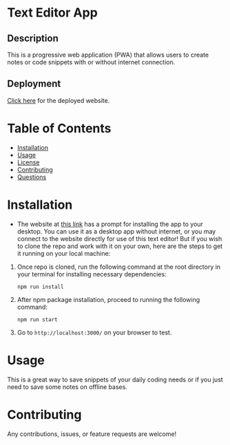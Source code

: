 # Text Editor App 

## Description

This is a progressive web application (PWA) that allows users to create notes or code snippets with or without internet connection.

## Deployment 

[Click here](https://text-editor-41mt.onrender.com/) for the deployed website.

# Table of Contents

* [Installation](#installation)
* [Usage](#usage)
* [License](#license)
* [Contributing](#contributing)
* [Questions](#questions)

# Installation

* The website at [this link]() has a prompt for installing the app to your desktop. You can use it as a desktop app without internet, or you may connect to the website directly for use of this text editor! But if you wish to clone the repo and work with it on your own, here are the steps to get it running on your local machine:

1) Once repo is cloned, run the following command at the root directory in your terminal for installing necessary dependencies:

    ```
    npm run install
    ```

2) After npm package installation, proceed to running the following command:

    ```
    npm run start
    ```
3) Go to `http://localhost:3000/` on your browser to test.


# Usage

This is a great way to save snippets of your daily coding needs or if you just need to save some notes on offline bases. 


# Contributing

Any contributions, issues, or feature requests are welcome!
